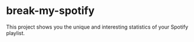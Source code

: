 # break-my-spotify
This project shows you the unique and interesting statistics of your Spotify playlist. 
